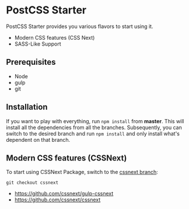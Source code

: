 # PostCSS Starter

PostCSS Starter provides you various flavors to start using it.

* Modern CSS features (CSS Next)
* SASS-Like Support

## Prerequisites
* Node
* gulp
* git

## Installation

If you want to play with everything, run `npm install` from **master**. This will
install all the dependencies from all the branches. Subsequently, you can switch
to the desired branch and run `npm install` and only install what's dependent on
that branch.

## Modern CSS features (CSSNext)

To start using CSSNext Package, switch to the [cssnext branch](cssnext-starter/tree/cssnext):
```
git checkout cssnext
```


* <https://github.com/cssnext/gulp-cssnext>
* <https://github.com/cssnext/cssnext>